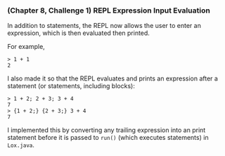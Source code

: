 ### (Chapter 8, Challenge 1) REPL Expression Input Evaluation

In addition to statements, the REPL now allows the user to enter an expression, which is then evaluated then printed.

For example,
```
> 1 + 1
2
```

I also made it so that the REPL evaluates and prints an expression after a statement (or statements, including blocks):
```
> 1 + 2; 2 + 3; 3 + 4
7
> {1 + 2;} {2 + 3;} 3 + 4
7
``` 

I implemented this by converting any trailing expression into an print statement before it is passed to `run()` (which executes statements) in `Lox.java`.